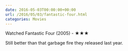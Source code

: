 ```yaml
---
date: 2016-05-03T00:00:00+00:00
url: /2016/05/03/fantastic-four.html
categories: Movies
---
```

Watched Fantastic Four (2005) - ★★★

Still better than that garbage fire they released last year.



